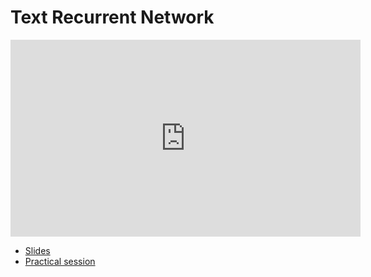 # Text Recurrent Network

<iframe width="560" height="315" src="https://www.youtube.com/embed/l4_52JCPupI" title="YouTube video player" frameborder="0" allow="accelerometer; autoplay; clipboard-write; encrypted-media; gyroscope; picture-in-picture" allowfullscreen></iframe>

*   [Slides](https://github.com/wikistat/AI-Frameworks/raw/master/slides/Text_Recurent_Neural_Network.pdf)
*   [Practical session](https://github.com/wikistat/AI-Frameworks/blob/master/Text/3_recurrent_neural_network.ipynb)